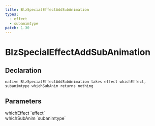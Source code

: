 ```yaml
---
title: BlzSpecialEffectAddSubAnimation
types:
  - effect
  - subanimtype
patch: 1.30
---
```


# BlzSpecialEffectAddSubAnimation

## Declaration

```
native BlzSpecialEffectAddSubAnimation takes effect whichEffect, subanimtype whichSubAnim returns nothing
```

## Parameters
<dl>
  <dt>whichEffect `effect`</dt>
  <dd></dd>

  <dt>whichSubAnim `subanimtype`</dt>
  <dd></dd>
</dl>